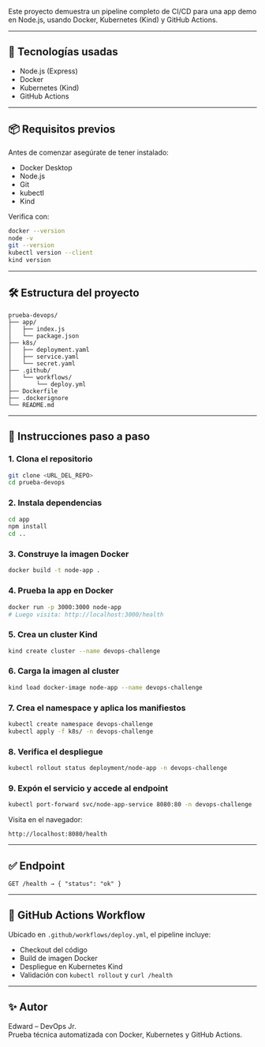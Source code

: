 Este proyecto demuestra un pipeline completo de CI/CD para una app demo en Node.js, usando Docker, Kubernetes (Kind) y GitHub Actions.

---

## 🧩 Tecnologías usadas

- Node.js (Express)
- Docker
- Kubernetes (Kind)
- GitHub Actions

---

## 📦 Requisitos previos

Antes de comenzar asegúrate de tener instalado:

- Docker Desktop
- Node.js
- Git
- kubectl
- Kind

Verifica con:

```bash
docker --version
node -v
git --version
kubectl version --client
kind version
```

---

## 🛠️ Estructura del proyecto

```
prueba-devops/
├── app/
│   ├── index.js
│   └── package.json
├── k8s/
│   ├── deployment.yaml
│   ├── service.yaml
│   └── secret.yaml
├── .github/
│   └── workflows/
│       └── deploy.yml
├── Dockerfile
├── .dockerignore
└── README.md
```

---

## 🚀 Instrucciones paso a paso

### 1. Clona el repositorio

```bash
git clone <URL_DEL_REPO>
cd prueba-devops
```

### 2. Instala dependencias

```bash
cd app
npm install
cd ..
```

### 3. Construye la imagen Docker

```bash
docker build -t node-app .
```

### 4. Prueba la app en Docker

```bash
docker run -p 3000:3000 node-app
# Luego visita: http://localhost:3000/health
```

### 5. Crea un cluster Kind

```bash
kind create cluster --name devops-challenge
```

### 6. Carga la imagen al cluster

```bash
kind load docker-image node-app --name devops-challenge
```

### 7. Crea el namespace y aplica los manifiestos

```bash
kubectl create namespace devops-challenge
kubectl apply -f k8s/ -n devops-challenge
```

### 8. Verifica el despliegue

```bash
kubectl rollout status deployment/node-app -n devops-challenge
```

### 9. Expón el servicio y accede al endpoint

```bash
kubectl port-forward svc/node-app-service 8080:80 -n devops-challenge
```

Visita en el navegador:

```
http://localhost:8080/health
```

---

## ✅ Endpoint

```http
GET /health → { "status": "ok" }
```

---

## 🔁 GitHub Actions Workflow

Ubicado en `.github/workflows/deploy.yml`, el pipeline incluye:

- Checkout del código
- Build de imagen Docker
- Despliegue en Kubernetes Kind
- Validación con `kubectl rollout` y `curl /health`

---

## ✨ Autor

Edward – DevOps Jr.  
Prueba técnica automatizada con Docker, Kubernetes y GitHub Actions.
